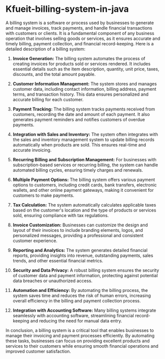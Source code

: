 # Kfueit-billing-system-in-java
A billing system is a software or process used by businesses to generate and manage invoices, track payments, and handle financial transactions with customers or clients. It is a fundamental component of any business operation that involves selling goods or services, as it ensures accurate and timely billing, payment collection, and financial record-keeping. Here is a detailed description of a billing system:

1. **Invoice Generation:** The billing system automates the process of creating invoices for products sold or services rendered. It includes essential details such as the item description, quantity, unit price, taxes, discounts, and the total amount payable.

2. **Customer Information Management:** The system stores and manages customer data, including contact information, billing address, payment terms, and transaction history. This data ensures personalized and accurate billing for each customer.

3. **Payment Tracking:** The billing system tracks payments received from customers, recording the date and amount of each payment. It also generates payment reminders and notifies customers of overdue payments.

4. **Integration with Sales and Inventory:** The system often integrates with the sales and inventory management system to update billing records automatically when products are sold. This ensures real-time and accurate invoicing.

5. **Recurring Billing and Subscription Management:** For businesses with subscription-based services or recurring billing, the system can handle automated billing cycles, ensuring timely charges and renewals.

6. **Multiple Payment Options:** The billing system offers various payment options to customers, including credit cards, bank transfers, electronic wallets, and other online payment gateways, making it convenient for customers to make payments.

7. **Tax Calculation:** The system automatically calculates applicable taxes based on the customer's location and the type of products or services sold, ensuring compliance with tax regulations.

8. **Invoice Customization:** Businesses can customize the design and layout of their invoices to include branding elements, logos, and personalized messages, providing a professional and consistent customer experience.

9. **Reporting and Analytics:** The system generates detailed financial reports, providing insights into revenue, outstanding payments, sales trends, and other essential financial metrics.

10. **Security and Data Privacy:** A robust billing system ensures the security of customer data and payment information, protecting against potential data breaches or unauthorized access.

11. **Automation and Efficiency:** By automating the billing process, the system saves time and reduces the risk of human errors, increasing overall efficiency in the billing and payment collection process.

12. **Integration with Accounting Software:** Many billing systems integrate seamlessly with accounting software, streamlining financial record-keeping and reducing the need for manual data entry.

In conclusion, a billing system is a critical tool that enables businesses to manage their invoicing and payment processes efficiently. By automating these tasks, businesses can focus on providing excellent products and services to their customers while ensuring smooth financial operations and improved customer satisfaction.
